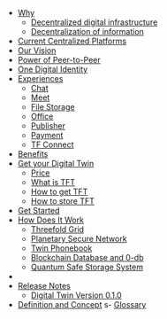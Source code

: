 - [Why](why_home)
  - [Decentralized digital infrastructure](why_infrastructure)
  - [Decentralization of information](why_information)
- [Current Centralized Platforms](bigtechhack)
- [Our Vision](our_vision)
- [Power of Peer-to-Peer](power_of_p2p)
- [One Digital Identity](one_digital_identity)
- [Experiences](experiences)
  - [Chat](twin_chat)
  - [Meet](meet)
  - [File Storage](filestorage)
  - [Office](office)
  - [Publisher](web_wiki_publisher)
  - [Payment](payment)
  <!--- [Notifications](notifications)-->
  - [TF Connect](threefold_connect)
  <!--- [Threefold Farm Management](threefold_farmer_mgmt)-->
- [Benefits](benefits)
- [Get your Digital Twin](get_your_dt_home)
  - [Price](price)
  - [What is TFT](tft_definition)
  - [How to get TFT](how_to_get_tft)
  - [How to store TFT](how_to_store_tft)
- [Get Started](getting_started)
- [How Does It Work](howdoesitwork)
  - [Threefold Grid](twin_architecture)
  - [Planetary Secure Network](planetary_secure_network)
  - [Twin Phonebook](phonebook)
  - [Blockchain Database and 0-db](bcdb_0db)
  - [Quantum Safe Storage System](qsstoragesystem)
  <!-- [peer2peer fairswap](p2p_swap)-->
- <!--[Roadmap](roadmap)-->
- [Release Notes](release_note_home)
  - [Digital Twin Version 0.1.0](digitaltwin_0_1_0)
  <!--- [Digital Twin Version 0.2.0](digitaltwin_0_2_0)
  - [Digital Twin Version 0.3.0](digitaltwin_0_3_0)-->
- [Definition and Concept](definition_and_concept)
s- [Glossary](threefold:defs)